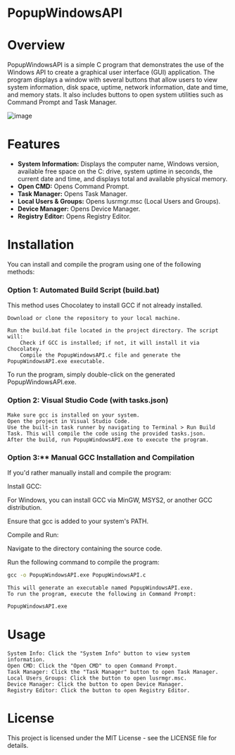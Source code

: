 # PopupWindowsAPI

# Overview

PopupWindowsAPI is a simple C program that demonstrates the use of the Windows API to create a graphical user interface (GUI) application. The program displays a window with several buttons that allow users to view system information, disk space, uptime, network information, date and time, and memory stats. It also includes buttons to open system utilities such as Command Prompt and Task Manager.

![image](https://github.com/user-attachments/assets/6e4dcbcf-8859-4b39-bfa1-34aaaf1bd378)

# Features

- **System Information:** Displays the computer name, Windows version, available free space on the C: drive, system uptime in seconds, the current date and time, and displays total and available physical memory.
- **Open CMD:** Opens Command Prompt.
- **Task Manager:** Opens Task Manager.
- **Local Users & Groups:** Opens lusrmgr.msc (Local Users and Groups).
- **Device Manager:** Opens Device Manager.
- **Registry Editor:** Opens Registry Editor.

# Installation

You can install and compile the program using one of the following methods:

<h3> Option 1: Automated Build Script (build.bat) </h3>

This method uses Chocolatey to install GCC if not already installed.

    Download or clone the repository to your local machine.
    
    Run the build.bat file located in the project directory. The script will:
        Check if GCC is installed; if not, it will install it via Chocolatey.
        Compile the PopupWindowsAPI.c file and generate the PopupWindowsAPI.exe executable.

To run the program, simply double-click on the generated PopupWindowsAPI.exe.

<h3> Option 2: Visual Studio Code (with tasks.json) </h3>

    Make sure gcc is installed on your system.
    Open the project in Visual Studio Code.
    Use the built-in task runner by navigating to Terminal > Run Build Task. This will compile the code using the provided tasks.json.
    After the build, run PopupWindowsAPI.exe to execute the program.

<h3> Option 3:** Manual GCC Installation and Compilation </h3>

If you'd rather manually install and compile the program:

Install GCC:

For Windows, you can install GCC via MinGW, MSYS2, or another GCC distribution.

Ensure that gcc is added to your system's PATH.

Compile and Run:

Navigate to the directory containing the source code.

Run the following command to compile the program:

```cmd
gcc -o PopupWindowsAPI.exe PopupWindowsAPI.c
```

    This will generate an executable named PopupWindowsAPI.exe.
    To run the program, execute the following in Command Prompt:

```cmd
PopupWindowsAPI.exe
```

# Usage

    System Info: Click the "System Info" button to view system information.
    Open CMD: Click the "Open CMD" to open Command Prompt.
    Task Manager: Click the "Task Manager" button to open Task Manager.
    Local Users_Groups: Click the button to open lusrmgr.msc.
    Device Manager: Click the button to open Device Manager.
    Registry Editor: Click the button to open Registry Editor.

# License

This project is licensed under the MIT License - see the LICENSE file for details.

